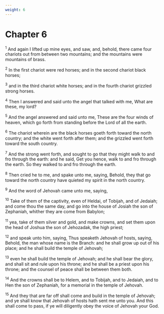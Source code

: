 ```yaml
---
weight: 6
---
```


# Chapter 6

<sup>1</sup> And again I lifted up mine eyes, and saw, and, behold, there came four chariots out from between two mountains; and the mountains were mountains of brass. 

<sup>2</sup> In the first chariot were red horses; and in the second chariot black horses; 

<sup>3</sup> and in the third chariot white horses; and in the fourth chariot grizzled strong horses. 

<sup>4</sup> Then I answered and said unto the angel that talked with me, What are these, my lord? 

<sup>5</sup> And the angel answered and said unto me, These are the four winds of heaven, which go forth from standing before the Lord of all the earth. 

<sup>6</sup> The chariot wherein are the black horses goeth forth toward the north country; and the white went forth after them; and the grizzled went forth toward the south country. 

<sup>7</sup> And the strong went forth, and sought to go that they might walk to and fro through the earth: and he said, Get you hence, walk to and fro through the earth. So they walked to and fro through the earth. 

<sup>8</sup> Then cried he to me, and spake unto me, saying, Behold, they that go toward the north country have quieted my spirit in the north country. 

<sup>9</sup> And the word of Jehovah came unto me, saying, 

<sup>10</sup> Take of them of the captivity, even of Heldai, of Tobijah, and of Jedaiah; and come thou the same day, and go into the house of Josiah the son of Zephaniah, whither they are come from Babylon; 

<sup>11</sup> yea, take of them silver and gold, and make crowns, and set them upon the head of Joshua the son of Jehozadak, the high priest; 

<sup>12</sup> and speak unto him, saying, Thus speaketh Jehovah of hosts, saying, Behold, the man whose name is the Branch: and he shall grow up out of his place; and he shall build the temple of Jehovah; 

<sup>13</sup> even he shall build the temple of Jehovah; and he shall bear the glory, and shall sit and rule upon his throne; and he shall be a priest upon his throne; and the counsel of peace shall be between them both. 

<sup>14</sup> And the crowns shall be to Helem, and to Tobijah, and to Jedaiah, and to Hen the son of Zephaniah, for a memorial in the temple of Jehovah. 

<sup>15</sup> And they that are far off shall come and build in the temple of Jehovah; and ye shall know that Jehovah of hosts hath sent me unto you. And this shall come to pass, if ye will diligently obey the voice of Jehovah your God. 


